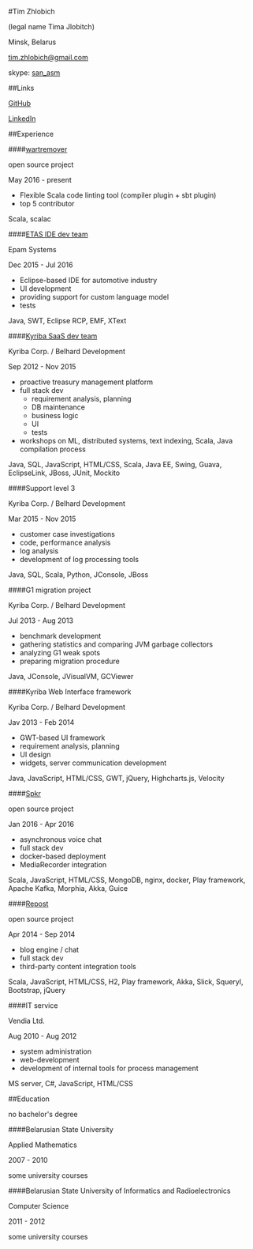 #Tim Zhlobich

(legal name Tima Jlobitch)

Minsk, Belarus

[tim.zhlobich@gmail.com](mailto:tim.zhlobich@gmail.com)

skype: [san_asm](skype:san_asm?chat)

##Links

[GitHub](http://github.com/tim-zh)

[LinkedIn](http://www.linkedin.com/in/timzh)

##Experience

####[wartremover](https://github.com/tim-zh/wartremover)

open source project

May 2016 - present

- Flexible Scala code linting tool (compiler plugin + sbt plugin)
- top 5 contributor

Scala, scalac

####[ETAS IDE dev team](http://www.etas.com/)

Epam Systems

Dec 2015 - Jul 2016

- Eclipse-based IDE for automotive industry
- UI development
- providing support for custom language model
- tests

Java, SWT, Eclipse RCP, EMF, XText

####[Kyriba SaaS dev team](http://www.kyriba.com/)

Kyriba Corp. / Belhard Development

Sep 2012 - Nov 2015

- proactive treasury management platform
- full stack dev
    - requirement analysis, planning
    - DB maintenance
    - business logic
    - UI
    - tests
- workshops on ML, distributed systems, text indexing, Scala, Java compilation process

Java, SQL, JavaScript, HTML/CSS, Scala, Java EE, Swing, Guava, EclipseLink, JBoss, JUnit, Mockito

####Support level 3

Kyriba Corp. / Belhard Development

Mar 2015 - Nov 2015

- customer case investigations
- code, performance analysis
- log analysis
- development of log processing tools

Java, SQL, Scala, Python, JConsole, JBoss

####G1 migration project

Kyriba Corp. / Belhard Development

Jul 2013 - Aug 2013

- benchmark development
- gathering statistics and comparing JVM garbage collectors
- analyzing G1 weak spots
- preparing migration procedure

Java, JConsole, JVisualVM, GCViewer

####Kyriba Web Interface framework

Kyriba Corp. / Belhard Development

Jav 2013 - Feb 2014

- GWT-based UI framework
- requirement analysis, planning
- UI design
- widgets, server communication development

Java, JavaScript, HTML/CSS, GWT, jQuery, Highcharts.js, Velocity

####[Spkr](https://github.com/tim-zh/spkr)

open source project

Jan 2016 - Apr 2016

- asynchronous voice chat
- full stack dev
- docker-based deployment
- MediaRecorder integration

Scala, JavaScript, HTML/CSS, MongoDB, nginx, docker, Play framework, Apache Kafka, Morphia, Akka, Guice

####[Repost](https://github.com/tim-zh/repost)

open source project

Apr 2014 - Sep 2014

- blog engine / chat
- full stack dev
- third-party content integration tools

Scala, JavaScript, HTML/CSS, H2, Play framework, Akka, Slick, Squeryl, Bootstrap, jQuery

####IT service

Vendia Ltd.

Aug 2010 - Aug 2012

- system administration
- web-development
- development of internal tools for process management 

MS server, C#, JavaScript, HTML/CSS

##Education

no bachelor's degree

####Belarusian State University

Applied Mathematics

2007 - 2010

some university courses

####Belarusian State University of Informatics and Radioelectronics

Computer Science

2011 - 2012

some university courses

